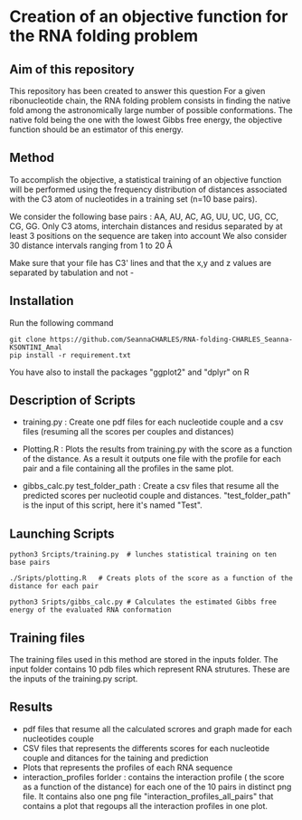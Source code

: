 # Creation of an objective function for the RNA folding problem
## Aim of this repository

This repository has been created to answer this question For a given ribonucleotide chain, the RNA folding problem consists in finding the native fold among the astronomically large number of possible conformations. The native fold being the one with the lowest Gibbs free energy, the objective function should be an estimator of this energy.

## Method 

To accomplish the objective, a statistical training of an objective function will be performed using the frequency distribution of distances associated with the C3 atom of nucleotides in a training set (n=10 base pairs).

We consider the following base pairs : AA, AU, AC, AG, UU, UC, UG, CC, CG, GG. 
Only C3 atoms, interchain distances and residus separated by at least 3 positions on the sequence are taken into account 
We also consider 30 distance intervals ranging from 1 to 20 Å

Make sure that your file has C3' lines and that the x,y and z values are separated by tabulation and not -
## Installation

Run the following command

```
git clone https://github.com/SeannaCHARLES/RNA-folding-CHARLES_Seanna-KSONTINI_Amal
pip install -r requirement.txt 

```
You have also to install the packages "ggplot2" and "dplyr" on R

## Description of Scripts

- training.py : Create one pdf files for each nucleotide couple and a csv files (resuming all the scores per couples and distances)

- Plotting.R : Plots the results from training.py with the score as a function of the distance. As a result it outputs one file with the profile for each pair and a file containing all the profiles in the same plot. 

- gibbs_calc.py test_folder_path : Create a csv files that resume all the predicted scores per nucleotid couple and distances. "test_folder_path" is the input of this script, here it's named "Test".


## Launching Scripts
```
python3 Srcipts/training.py  # lunches statistical training on ten base pairs 

./Sripts/plotting.R   # Creats plots of the score as a function of the distance for each pair

python3 Sripts/gibbs_calc.py # Calculates the estimated Gibbs free energy of the evaluated RNA conformation

```

## Training files

The training files used in this method are stored in the inputs folder. The input folder contains 10 pdb files which represent RNA strutures. These are the inputs of the training.py script.

## Results

- pdf files that resume all the calculated scrores and graph made for each nucleotides couple
- CSV files that represents the differents scores for each nucleotide couple and ditances for the taining and prediction
- Plots that represents the profiles of each RNA sequence
- interaction_profiles forlder : contains the interaction profile ( the score as a
function of the distance) for each one of the 10 pairs in distinct png file. It contains also one png file "interaction_profiles_all_pairs" that contains a plot that regoups all the interaction profiles in one plot.



